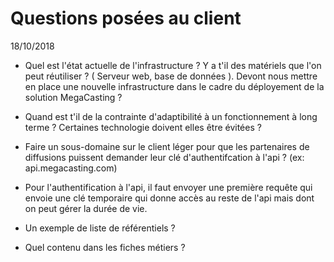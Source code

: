 # Questions posées au client

18/10/2018

- Quel est l'état actuelle de l'infrastructure ? Y a t'il des matériels que l'on peut réutiliser ? ( Serveur web, base de données ). Devont nous mettre en place une nouvelle infrastructure dans le cadre du déployement de la solution MegaCasting ?
  
- Quand est t'il de la contrainte d'adaptibilité à un fonctionnement à long terme ? Certaines technologie doivent elles être évitées ?

- Faire un sous-domaine sur le client léger pour que les partenaires de diffusions puissent demander leur clé d'authentifcation à l'api ? (ex: api.megacasting.com)

- Pour l'authentification à l'api, il faut envoyer une première requête qui envoie une clé temporaire qui donne accès au reste de l'api mais dont on peut gérer la durée de vie.

- Un exemple de liste de référentiels ?
  
- Quel contenu dans les fiches métiers ?